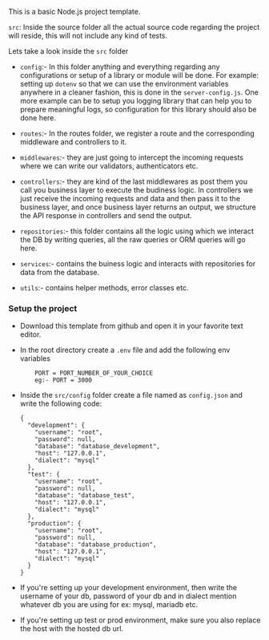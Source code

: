This is a basic Node.js project template.

`src`: Inside the source folder all the actual source code regarding the project will reside,
this will not include any kind of tests.

Lets take a look inside the `src` folder

- `config`:- In this folder anything and everything regarding any configurations or setup of a library or module will be done. For example: setting up `dotenv` so that we can use the environment variables anywhere in a cleaner fashion, this is done in the `server-config.js`. One more example can be to setup you logging library that can help you to prepare meaningful logs, so configuration for this library should also be done here.

- `routes`:- In the routes folder, we register a route and the corresponding middleware and controllers to it.  

- `middlewares`:-  they are just going to intercept the incoming requests where we can write our validators, authenticators etc.

- `controllers`:- they are kind of the last middlewares as post them you call you business layer to execute the budiness logic. In controllers we just receive the incoming requests and data and then pass it to the business layer, and once business layer returns an output, we structure the API response in controllers and send the output.

- `repositories`:-  this folder contains all the logic using which we interact the DB by writing queries, all the raw queries or ORM queries will go here.

- `services`:- contains the buiness logic and interacts with repositories for data from the database.

- `utils`:-  contains helper methods, error classes etc.

### Setup the project

- Download this template from github and open it in your favorite text editor.
- In the root directory create a `.env` file and add the following env variables
    ```
        PORT = PORT_NUMBER_OF_YOUR_CHOICE
        eg:- PORT = 3000
    ```
- Inside the `src/config` folder create a file named as `config.json` and write the following code:
    ```
    {
      "development": {
        "username": "root",
        "password": null,
        "database": "database_development",
        "host": "127.0.0.1",
        "dialect": "mysql"
      },
      "test": {
        "username": "root",
        "password": null,
        "database": "database_test",
        "host": "127.0.0.1",
        "dialect": "mysql"
      },
      "production": {
        "username": "root",
        "password": null,
        "database": "database_production",
        "host": "127.0.0.1",
        "dialect": "mysql"
      }
    }
    ```

- If you're setting up your development environment, then write the username of your db, password of your db and in dialect mention whatever db you are using for ex: mysql, mariadb etc.

- If you're setting up test or prod environment, make sure you also replace the host with the hosted db url.

